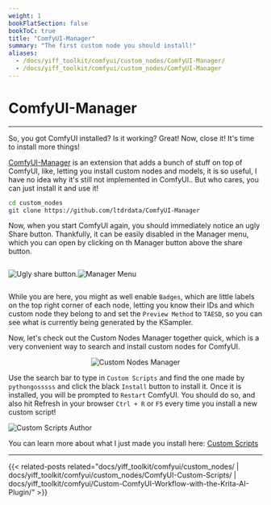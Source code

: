 ```yaml
---
weight: 1
bookFlatSection: false
bookToC: true
title: "ComfyUI-Manager"
summary: "The first custom node you should install!"
aliases:
  - /docs/yiff_toolkit/comfyui/custom_nodes/ComfyUI-Manager/
  - /docs/yiff_toolkit/comfyui/custom_nodes/ComfyUI-Manager
---
```


<!--markdownlint-disable MD025 MD033 MD038 -->

# ComfyUI-Manager

---

So, you got ComfyUI installed? Is it working? Great! Now, close it! It's time to install more things!

[ComfyUI-Manager](https://github.com/ltdrdata/ComfyUI-Manager) is an extension that adds a bunch of stuff on top of ComfyUI, like, letting you install custom nodes and models, it is so useful, I have no idea why it's still not implemented in ComfyUI.. But who cares, you can just install it and use it!

```bash
cd custom_nodes
git clone https://github.com/ltdrdata/ComfyUI-Manager
```

Now, when you start ComfyUI again, you should immediately notice an ugly Share button. Thankfully, it can be easily disabled in the Manager menu, which you can open by clicking on th Manager button above the share button.

<div style="display: flex;">

![Ugly share button.](/images/comfyui/ugly_share_button.png)

![Manager Menu](/images/comfyui/manager_menu_share.png)

</div>

While you are here, you might as well enable `Badges`, which are little labels on the top right corner of each node, letting you know their IDs and which custom node they belong to and set the `Preview Method` to `TAESD`, so you can see what is currently being generated by the KSampler.

Now, let's check out the Custom Nodes Manager together quick, which is a very convenient way to search and install custom nodes for ComfyUI.

<div style="text-align: center;">

![Custom Nodes Manager](/images/comfyui/custom_nodes_manager.png)

</div>

Use the search bar to type in `Custom Scripts` and find the one made by `pythongosssss` and click the black `Install` button to install it. Once it is installed, you will be prompted to `Restart` ComfyUI. You should do so, and also hit Refresh in your browser `Ctrl + R` or `F5` every time you install a new custom script!

![Custom Scripts Author](/images/comfyui/custom_scripts_author.png)

You can learn more about what I just made you install here: [Custom Scripts](/docs/yiff_toolkit/comfyui/ComfyUI-Custom-Scripts/)

---

{{< related-posts related="docs/yiff_toolkit/comfyui/custom_nodes/ | docs/yiff_toolkit/comfyui/custom_nodes/ComfyUI-Custom-Scripts/ | docs/yiff_toolkit/comfyui/Custom-ComfyUI-Workflow-with-the-Krita-AI-Plugin/" >}}
